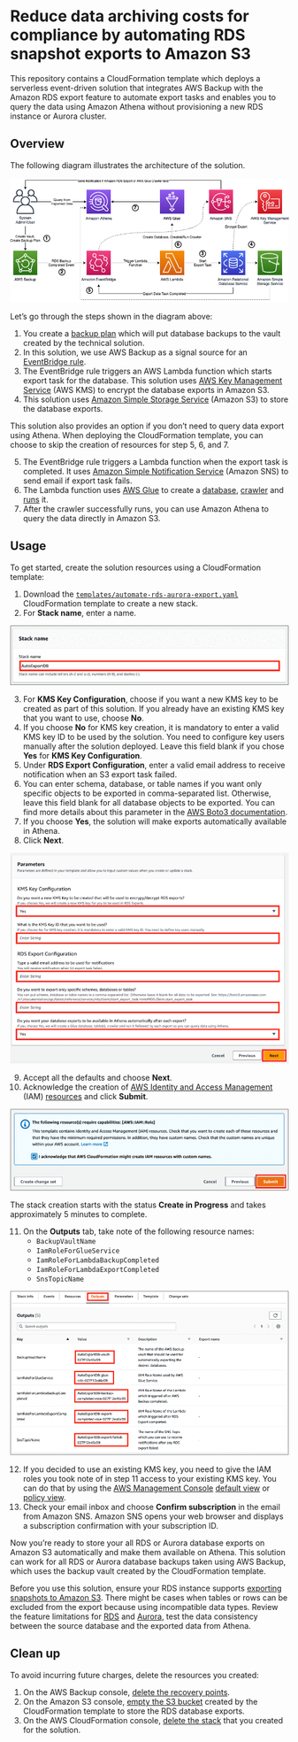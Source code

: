 # Reduce data archiving costs for compliance by automating RDS snapshot exports to Amazon S3

This repository contains a CloudFormation template which deploys a serverless event-driven solution that integrates AWS Backup with the Amazon RDS export feature to automate export tasks and enables you to query the data using Amazon Athena without provisioning a new RDS instance or Aurora cluster.

## Overview
The following diagram illustrates the architecture of the solution.

![Solution Diagram](images/solution_diagram.png)

Let’s go through the steps shown in the diagram above:
1.	You create a [backup plan](https://docs.aws.amazon.com/aws-backup/latest/devguide/about-backup-plans.html) which will put database backups to the vault created by the technical solution.
2.	In this solution, we use AWS Backup as a signal source for an [EventBridge rule](https://docs.aws.amazon.com/eventbridge/latest/userguide/eb-rules.html).
3.	The EventBridge rule triggers an AWS Lambda function which starts export task for the database. This solution uses [AWS Key Management Service](https://docs.aws.amazon.com/kms/latest/developerguide/overview.html) (AWS KMS) to encrypt the database exports in Amazon S3.
4.	This solution uses [Amazon Simple Storage Service](https://docs.aws.amazon.com/AmazonS3/latest/userguide/Welcome.html) (Amazon S3) to store the database exports.

This solution also provides an option if you don’t need to query data export using Athena. When deploying the CloudFormation template, you can choose to skip the creation of resources for step 5, 6, and 7.

5.	The EventBridge rule triggers a Lambda function when the export task is completed. It uses [Amazon Simple Notification Service](https://docs.aws.amazon.com/sns/latest/dg/welcome.html) (Amazon SNS) to send email if export task fails.
6.	The Lambda function uses [AWS Glue](https://docs.aws.amazon.com/glue/latest/dg/what-is-glue.html) to create a [database](https://docs.aws.amazon.com/glue/latest/dg/define-database.html), [crawler](https://docs.aws.amazon.com/glue/latest/dg/add-crawler.html) and [runs](https://docs.aws.amazon.com/glue/latest/dg/crawler-running.html) it.
7.	After the crawler successfully runs, you can use Amazon Athena to query the data directly in Amazon S3.

## Usage
To get started, create the solution resources using a CloudFormation template:

1.	Download the [`templates/automate-rds-aurora-export.yaml`](templates/automate-rds-aurora-export.yaml) CloudFormation template to create a new stack.
2.	For **Stack name**, enter a name.

![stack name](images/cf_stack_name.png)

3.	For **KMS Key Configuration**, choose if you want a new KMS key to be created as part of this solution. If you already have an existing KMS key that you want to use, choose **No**.
4.	If you choose **No** for KMS key creation, it is mandatory to enter a valid KMS key ID to be used by the solution. You need to configure key users manually after the solution deployed. Leave this field blank if you chose **Yes** for **KMS Key Configuration**.
5.	Under **RDS Export Configuration**, enter a valid email address to receive notification when an S3 export task failed.
6.	You can enter schema, database, or table names if you want only specific objects to be exported in comma-separated list. Otherwise, leave this field blank for all database objects to be exported. You can find more details about this parameter in the [AWS Boto3 documentation](https://boto3.amazonaws.com/v1/documentation/api/latest/reference/services/rds/client/start_export_task.html#RDS.Client.start_export_task).
7.	If you choose **Yes**, the solution will make exports automatically available in Athena.
8.	Click **Next**.

![parameters](images/cf_parameters.png)

9.	Accept all the defaults and choose **Next**.
10.	Acknowledge the creation of [AWS Identity and Access Management](https://aws.amazon.com/iam/) (IAM) [resources](https://docs.aws.amazon.com/IAM/latest/UserGuide/resources.html) and click **Submit**. 

![submit](images/cf_submit.png)

The stack creation starts with the status **Create in Progress** and takes approximately 5 minutes to complete.

11.	On the **Outputs** tab, take note of the following resource names:
    * `BackupVaultName`
    * `IamRoleForGlueService`
    * `IamRoleForLambdaBackupCompleted`
    * `IamRoleForLambdaExportCompleted`
    * `SnsTopicName`

![outputs](images/cf_outputs.png)

12.	If you decided to use an existing KMS key, you need to give the IAM roles you took note of in step 11 access to your existing KMS key. You can do that by using the [AWS Management Console](http://aws.amazon.com/console) [default view](https://docs.aws.amazon.com/kms/latest/developerguide/key-policy-modifying.html#key-policy-modifying-how-to-console-default-view) or [policy view](https://docs.aws.amazon.com/kms/latest/developerguide/key-policy-modifying.html#key-policy-modifying-how-to-console-policy-view).
13.	Check your email inbox and choose **Confirm subscription** in the email from Amazon SNS.  Amazon SNS opens your web browser and displays a subscription confirmation with your subscription ID.

Now you’re ready to store your all RDS or Aurora database exports on Amazon S3 automatically and make them available on Athena. This solution can work for all RDS or Aurora database backups taken using AWS Backup, which uses the backup vault created by the CloudFormation template. 

Before you use this solution, ensure your RDS instance supports [exporting snapshots to Amazon S3](https://docs.aws.amazon.com/AmazonRDS/latest/UserGuide/Concepts.RDS_Fea_Regions_DB-eng.Feature.ExportSnapshotToS3.html). There might be cases when tables or rows can be excluded from the export because using incompatible data types. Review the feature limitations for [RDS](https://docs.aws.amazon.com/AmazonRDS/latest/UserGuide/USER_ExportSnapshot.html#USER_ExportSnapshot.Limits) and [Aurora](https://docs.aws.amazon.com/AmazonRDS/latest/AuroraUserGuide/aurora-export-snapshot.html#aurora-export-snapshot.Limits), test the data consistency between the source database and the exported data from Athena.

## Clean up
To avoid incurring future charges, delete the resources you created:

1.	On the AWS Backup console, [delete the recovery points](https://docs.aws.amazon.com/aws-backup/latest/devguide/gs-cleanup-resources.html#cleanup-backups).
2.	On the Amazon S3 console, [empty the S3 bucket](https://docs.aws.amazon.com/AmazonS3/latest/userguide/empty-bucket.html) created by the CloudFormation template to store the RDS database exports.
3.	On the AWS CloudFormation console, [delete the stack](https://docs.aws.amazon.com/AWSCloudFormation/latest/UserGuide/cfn-console-delete-stack.html) that you created for the solution.